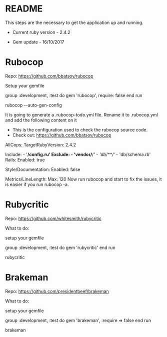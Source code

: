 # README

This steps are the necessary to get the
application up and running.

* Current ruby version - 2.4.2

* Gem update - 16/10/2017

# Rubocop

Repo: https://github.com/bbatsov/rubocop

Setup your gemfile

group :development, :test do
  gem 'rubocop', require: false
end
run

rubocop --auto-gen-config

It is going to generate a .rubocop-todo.yml file. Rename it to .rubocop.yml and add the following content on it

* This is the configuration used to check the rubocop source code.
* Check out: https://github.com/bbatsov/rubocop

AllCops:
  TargetRubyVersion: 2.4.2

  Include:
    - '**/config.ru'
  Exclude:
    - 'vendor/**/*'
    - 'db/**/*'
    - 'db/schema.rb'
Rails:
  Enabled: true

Style/Documentation:
  Enabled: false

Metrics/LineLength:
  Max: 120
Now run rubocop and start to fix the issues, it is easier if you run rubocop -a.

# Rubycritic

Repo: https://github.com/whitesmith/rubycritic

What to do:

setup your gemfile

group :development, :test do
  gem 'rubycritic'
end
run

rubycritic

# Brakeman

Repo: https://github.com/presidentbeef/brakeman

What to do:

setup your gemfile

group :development, :test do
    gem 'brakeman', :require => false
end
run

brakeman

